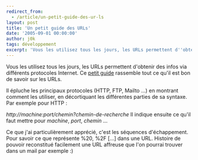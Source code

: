 ```yaml
---
redirect_from:
  - /article/un-petit-guide-des-ur-ls
layout: post
title: 'Un petit guide des URLs'
date: '2005-09-01 00:00:00'
author: j0k
tags: développement
excerpt: 'Vous les utilisez tous les jours, les URLs permettent d''obtenir des infos via différents protocoles Internet. Je vous propose un petit guide de ce standard.'
---
```


Vous les utilisez tous les jours, les URLs permettent d'obtenir des infos via différents protocoles Internet.  Ce [petit guide](http://www.upf.pf/~capolsin/cours_internet/URLs.htm) rassemble tout ce qu'il est bon de savoir sur les URLs.

  Il épluche les principaux protocoles (HTTP, FTP, Mailto ...) en montrant comment les utiliser, en décortiquant les différentes parties de sa syntaxe. Par exemple pour HTTP :

 *http://machine:port/chemin?chemin-de-recherche*
 Il indique ensuite ce qu'il faut mettre pour *machine*, *port*, *chemin* ...

  Ce que j'ai particulièrement apprécié, c'est les séquences d'échappement. Pour savoir ce que représente %20, %2F [...] dans une URL. Histoire de pouvoir reconstitué facilement une URL affreuse que l'on pourrai trouver dans un mail par exemple :)
